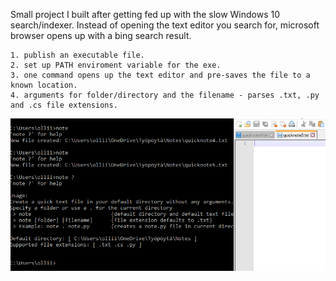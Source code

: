 Small project I built after getting fed up with the slow Windows 10 search/indexer. Instead of opening the text editor you search for, microsoft browser opens up with a bing search result.

    1. publish an executable file.
    2. set up PATH enviroment variable for the exe.
    3. one command opens up the text editor and pre-saves the file to a known location.
    4. arguments for folder/directory and the filename - parses .txt, .py and .cs file extensions.

![cmd](https://github.com/olliik/NoteProject/blob/master/image/cmd.PNG?raw=true)    
